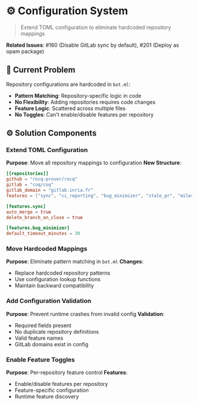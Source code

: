 # :gear: Configuration System

> Extend TOML configuration to eliminate hardcoded repository mappings

**Related Issues**: #160 (Disable GitLab sync by default), #201 (Deploy as opam package)

## :wrench: Current Problem

Repository configurations are hardcoded in `bot.ml`:
- **Pattern Matching**: Repository-specific logic in code
- **No Flexibility**: Adding repositories requires code changes
- **Feature Logic**: Scattered across multiple files
- **No Toggles**: Can't enable/disable features per repository

## :gear: Solution Components

### Extend TOML Configuration
**Purpose**: Move all repository mappings to configuration
**New Structure**:
```toml
[[repositories]]
github = "rocq-prover/rocq"
gitlab = "coq/coq"
gitlab_domain = "gitlab.inria.fr"
features = ["sync", "ci_reporting", "bug_minimizer", "stale_pr", "milestone_sync", "backport_manager"]

[features.sync]
auto_merge = true
delete_branch_on_close = true

[features.bug_minimizer]
default_timeout_minutes = 30
```

### Move Hardcoded Mappings
**Purpose**: Eliminate pattern matching in `bot.ml`
**Changes**:
- Replace hardcoded repository patterns
- Use configuration lookup functions
- Maintain backward compatibility

### Add Configuration Validation
**Purpose**: Prevent runtime crashes from invalid config
**Validation**:
- Required fields present
- No duplicate repository definitions
- Valid feature names
- GitLab domains exist in config

### Enable Feature Toggles
**Purpose**: Per-repository feature control
**Features**:
- Enable/disable features per repository
- Feature-specific configuration
- Runtime feature discovery
